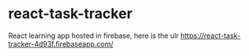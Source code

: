 # react-task-tracker
React learning app hosted in firebase, here is the ulr https://react-task-tracker-4d93f.firebaseapp.com/
